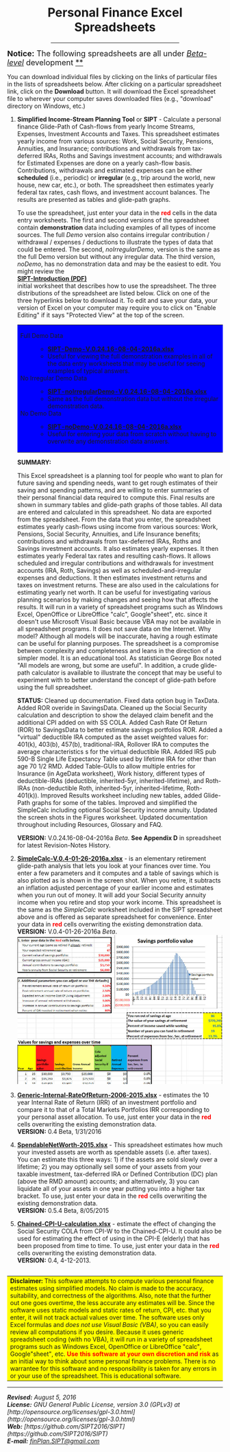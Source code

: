 <title>personal finance spreadsheets</title>


<center>

<h1>Personal Finance Excel Spreadsheets</h1>

</center>
<p></p>

<center><hr width="300"><p></p></center>

<font size="+1">
<b>Notice:</b> The following spreadsheets are all under 
<A HREF="ForeverBetaCartoon.jpg"> <i>Beta-level</i></A> development <A HREF="https://en.wikipedia.org/wiki/Software_release_life_cycle">**</A>

</font><p></p>


You can download individual files by clicking on the links of particular files in the lists of spreadsheets below. After clicking on a particular spreadsheet link, click on the <B>Download</B> button. It will download the Excel spreadsheet file to wherever your computer saves downloaded files (e.g., "download" directory on Windows, etc.)<P>

<ol>
<li> <B>Simplified Income-Stream Planning Tool</B> or <B>SIPT</B> - 
Calculate a personal finance Glide-Path of Cash-flows from yearly Income Streams, Expenses, Investment Accounts and Taxes. This spreadsheet estimates yearly income from various sources: Work, Social Security, Pensions, Annuities, and Insurance; contributions and withdrawals from tax-deferred IRAs, Roths and Savings investment accounts; and withdrawals for Estimated Expenses are done on a yearly cash-flow basis. Contributions, withdrawals and estimated expenses can be either <b>scheduled</b> (i.e., periodic) or <b>irregular</b> (e.g., trip around the world, new house, new car, etc.), or both. The spreadsheet then estimates yearly federal tax rates, cash flows, and investment account balances. The results are presented as tables and glide-path graphs.	
<p>

To use the spreadsheet, just enter your data in the <b><font color="red">red</font></b> cells in the data entry worksheets. The first and second versions of the spreadsheet contain <b>demonstration</b> data including examples of all types of income sources. The full <i>Demo</i> version also contains irregular contribution / withdrawal / expenses / deductions to illustrate the types of data that could be entered. The second, <i>noIrregularDemo</I>, version is the same as the full Demo version but without any irregular data. The third version, <i>noDemo</i>, has no demonstration data and may be the easiest to edit. You might review the             
            <A HREF="SIPT-Introduction.pdf"><B>SIPT-Introduction (PDF)</B></A>  
initial worksheet that describes how to use the spreadsheet. The three distributions of the spreadsheet are listed below. Click on one of the three hyperlinks below to download it. To edit and save your 	data, your version of Excel on your computer may require you to click on "Enable Editing" if it says "Protected View" at the top of the screen.
      
 
<P>
<table BGCOLOR="blue">
<tr>
<td>

<DL>
<DT>Full Demo Data
<DD>
<UL>
<LI><A HREF="SIPT-Demo-V.0.24.16-08-04-2016a.xlsx">
<B>SIPT-Demo-V.0.24.16-08-04-2016a.xlsx</B></A>
<LI>Useful for viewing the full demonstration examples in all of the data entry worksheets that may be useful for seeing examples of typical answers.
</UL>
</DT>

<DT>No Irregular Demo Data
<DD>
<UL>
<LI><A HREF="SIPT-noIrregularDemo-V.0.24.16-08-04-2016a.xlsx">
<B>SIPT-noIrregularDemo-V.0.24.16-08-04-2016a.xlsx</B></A>
<LI>Same as the full demonstration data but without the irregular demonstration data.
</UL>
</DT>

<DT>No Demo Data
<DD>
<UL>
<LI><A HREF="SIPT-noDemo-V.0.24.16-08-04-2016a.xlsx">
<B>SIPT-noDemo-V.0.24.16-08-04-2016a.xlsx</B></A>
<LI>Useful for entering your data from scratch without having to overwrite any demonstration data answers.
</UL>
</DT>
</DL>

</td>
</tr>
</table>
      
			
<B>SUMMARY:</B> 
			
This Excel spreadsheet is a planning tool for people who want to plan for future saving and spending needs, want to get rough estimates of their saving and spending patterns, and are willing to enter summaries of their personal financial data  required to compute this.  Final results are shown in summary tables and glide-path  graphs of those tables. All data are entered  and calculated in this spreadsheet. No data are exported from the spreadsheet. From the data that you enter, the spreadsheet estimates yearly cash-flows using income from various sources: Work,  Pensions, Social Security, Annuities, and Life Insurance benefits;  contributions and  withdrawals from tax-deferred IRAs, Roths and Savings investment accounts. It also estimates yearly expenses. It then estimates yearly Federal tax rates and resulting cash-flows. It allows scheduled and irregular contributions and withdrawals for investment accounts (IRA, Roth, Savings) as well as scheduled-and-irregular expenses and deductions. It then estimates investment returns and taxes on investment returns. These are also used in the calculations for estimating yearly net worth. It can be useful for investigating various planning scenarios by making changes and seeing how that affects the results. It will run in a variety of spreadsheet programs such as Windows Excel, OpenOffice or LibreOffice "calc", Google"sheet", etc. since it doesn't use Microsoft Visual Basic because VBA may not be available in all spreadsheet programs. It does not save data on the Internet. Why model? Although all models will be inaccurate, having a rough estimate can be useful for planning purposes. The spreadsheet is a compromise between complexity and completeness and leans in the direction of a simpler model. It is an educational tool. As statistician George Box noted "All models are wrong, but some are useful". In addition, a crude glide-path calculator is available to illustrate the concept that may be useful to experiment with to better understand the concept of glide-path before using the full spreadsheet.


<p>					
<B>STATUS:</B> Cleaned up documentation. Fixed data option bug in TaxData. Added ROR overide in SavingsData. Cleaned up the Social Security calculation and description to show the delayed claim benefit and the additional CPI added on with SS COLA. Added Cash Rate Of Return (ROR) to SavingsData to better estimate savings portfolios ROR. Added a  "virtual" deductible IRA computed as the asset weighted values for: 401(k), 403(b), 457(b), traditional-IRA, Rollover IRA to computes the average characteristics s for the virtual deductible IRA. Added IRS pub 590-B Single Life Expectancy Table used by lifetime IRA for other than age 70 1/2 RMD. Added Table-GUIs to allow multiple entries for Insurance (in AgeData worksheet), Work history, different types of deductible-IRAs (deductible, inherited-5yr, inherited-lifetime), and Roth-IRAs (non-deductible Roth, inherited-5yr, inherited-lifetime, Roth-401(k)). Improved Results worksheet including new tables, added Glide-Path graphs for some of the tables. Improved and simplified the SimpleCalc including optional Social Security income annuity. Updated the screen shots in the Figures worksheet. Updated documentation throughout including Resources, Glossary and FAQ.

<p>

<B>VERSION:</B> V.0.24.16-08-04-2016a <I>Beta</I>. <B>See Appendix D</B> 
in spreadsheet for latest Revision-Notes History.<BR> 			
<p>
</p></li>



<li> <a href="SimpleCalc-V.0.4-01-26-2016a.xlsx">
<B>SimpleCalc-V.0.4-01-26-2016a.xlsx</B></a> 
- is an elementary retirement glide-path analysis that lets you look at your finances over time. You enter a few parameters and it computes and a table of savings which is also plotted as is shown in the  screen shot. When you retire, it subtracts an inflation adjusted percentage of your earlier income and estimates when you run out of money. It will add your Social Security annuity income when you retire and stop your work income. This spreadsheet is the same as the <i>SimpleCalc</i> worksheet included in the SIPT spreadsheet above and is offered as separate spreadsheet for convenience. Enter your data in <b><font color="red">red</font></b> cells overwriting the existing demonstration data.<br>
<B>VERSION:</B> V.0.4-01-26-2016a <I>Beta</I>. <BR> 
<IMG SRC="SimpleCalc-glide-path-demo6.jpg" Width="600">
<p>
</p></li>

<li> <a href="Generic-Internal-RateOfReturn-2006-2015.xlsx">
<B>Generic-Internal-RateOfReturn-2006-2015.xlsx</B></A>
- estimates the 10 year Internal Rate of Return (IRR) of an investment portfolio and compare it to that of a Total Markets Portfolios IRR corresponding to your personal asset allocation. To use, just enter your data in the <b><font color="red">red</font></b> cells overwriting the existing demonstration data. <br>
<B>VERSION:</B> 0.4 Beta, 1/31/2016
<p>  

</p></li>

<li> <a href="SpendableNetWorth-2015.xlsx">
<B>SpendableNetWorth-2015.xlsx</B></a> 
- This spreadsheet estimates how much your invested assets are worth as spendable assets (i.e. after taxes). You can estimate this three ways: 1) if the assets are sold slowly over a lifetime; 2) you may optionally sell some of your assets from your taxable investment, tax-deferred IRA or Defined Contribution (DC) plan (above the RMD amount) accounts; and alternatively, 3) you can liquidate all of your assets in one year putting you into a higher tax bracket. To use, just enter your data in the  <b><font color="red">red</font></b> cells overwriting the existing demonstration data. <br>
<B>VERSION:</B> 0.5.4 Beta, 8/05/2015
<p>

</p></li>


<li> 
<a href="Chained-CPI-U-calculation.xlsx">
<B>Chained-CPI-U-calculation.xlsx</B></a>
- estimate the effect of changing the Social Security COLA from CPI-W to the Chained-CPI-U. It could also be used for estimating the effect of using in the CPI-E (elderly) that has been proposed from time to time. To use, just enter your data in the <b><font color="red">red</font></b> cells overwriting the existing demonstration data. <br>
<B>VERSION:</B> 0.4, 4-12-2013. 
<p>
</p></li></ol>

<pre></pre>
<table BGCOLOR="yellow">
<tr>
<td>
<b>Disclaimer:</b> This software attempts to compute various personal finance estimates using simplified models. No claim is made to the accuracy, suitability, and correctness of the algorithms. Also, note that the further out one goes overtime, the less accurate any estimates will be. Since the software uses static models and static rates of return, CPI, etc. that you enter, it will not track actual values over time. The software	uses only Excel formulas and <I>does not use Visual Basic (VBA)</I>, so you can easily review all computations if you desire. Because it uses generic spreadsheet coding (with no VBA), it will run in a variety of spreadsheet programs such as Windows Excel, OpenOffice or LibreOffice "calc", Google"sheet", etc. <B><FONT color="red">Use this software at your own discretion and risk</FONT></B> as an initial way to think about some personal finance problems. There is no warrantee for this software and no responsibility is taken for any errors in or your use of the spreadsheet. This is educational software.
</td>
</tr>
</table>
<p></p>


<P>

----------


<address>
<B>Revised:</B> August 5, 2016
<BR>
<B>License:</B> GNU General Public License, version 3.0 (GPLv3) at
[http://opensource.org/licenses/gpl-3.0.html](http://opensource.org/licenses/gpl-3.0.html)
<BR> 
<b>Web:</B> [https://github.com/SIPT2016/SIPT](https://github.com/SIPT2016/SIPT)
<BR>
<B>E-mail:</B> <A HREF="mailto:finPlan.SIPT@gmail.com">finPlan.SIPT@gmail.com</A>

</address>

